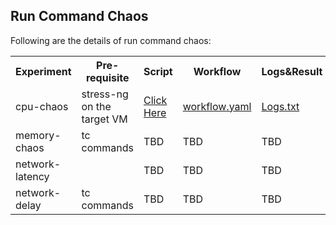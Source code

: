 ## Run Command Chaos

Following are the details of run command chaos:

<table>
  <tr>
    <th>Experiment</th>
    <th>Pre-requisite</th>
    <th>Script</th>
    <th>Workflow</th>
    <th>Logs&Result</th>
  </tr>
  <tr>
    <td>cpu-chaos</td>
    <td>stress-ng on the target VM</td>
    <td><a href="">Click Here</a></td>
    <td><a href="">workflow.yaml</a></td>
    <td><a href="">Logs.txt</a></td>
  </tr>
  
  <tr>
    <td>memory-chaos</td>
    <td>tc commands</td>
    <td>TBD</a></td>
    <td>TBD</td>
    <td>TBD</td>
  </tr>
  
  <tr>
    <td>network-latency</td>
    <td></td>
    <td>TBD</a></td>
    <td>TBD</td>
    <td>TBD</td>
  </tr>
  
   <tr>
    <td>network-delay</td>
    <td>tc commands</td>
    <td>TBD</a></td>
    <td>TBD</td>
    <td>TBD</td>
  </tr>
</table>
